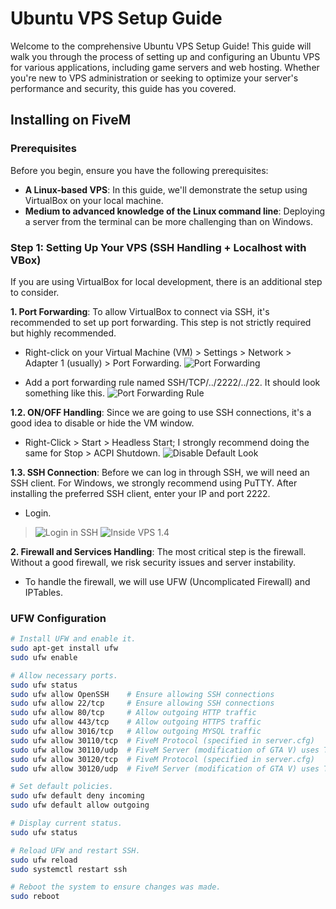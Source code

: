 # Ubuntu VPS Setup Guide

Welcome to the comprehensive Ubuntu VPS Setup Guide! This guide will walk you through the process of setting up and configuring an Ubuntu VPS for various applications, including game servers and web hosting. Whether you're new to VPS administration or seeking to optimize your server's performance and security, this guide has you covered.

## Installing on FiveM

### Prerequisites

Before you begin, ensure you have the following prerequisites:

- **A Linux-based VPS**: In this guide, we'll demonstrate the setup using VirtualBox on your local machine.
- **Medium to advanced knowledge of the Linux command line**: Deploying a server from the terminal can be more challenging than on Windows.

### Step 1: Setting Up Your VPS (SSH Handling + Localhost with VBox)

If you are using VirtualBox for local development, there is an additional step to consider.

**1. Port Forwarding**: To allow VirtualBox to connect via SSH, it's recommended to set up port forwarding. This step is not strictly required but highly recommended.

   - Right-click on your Virtual Machine (VM) > Settings > Network > Adapter 1 (usually) > Port Forwarding.
   ![Port Forwarding](https://github.com/ferrnnaando/fivem-gameserver-setup/assets/77246868/d7229cd7-591c-4634-8857-f323aed2a4fa)

   - Add a port forwarding rule named SSH/TCP/../2222/../22. It should look something like this.
   ![Port Forwarding Rule](https://github.com/ferrnnaando/fivem-gameserver-setup/assets/77246868/d57c42ac-1603-4e69-bf1e-97bb0f735b01)

**1.2. ON/OFF Handling**: Since we are going to use SSH connections, it's a good idea to disable or hide the VM window.

   - Right-Click > Start > Headless Start; I strongly recommend doing the same for Stop > ACPI Shutdown.
   ![Disable Default Look](https://github.com/ferrnnaando/fivem-gameserver-setup/assets/77246868/618baada-35f9-415c-9d71-9cd5cfc9569a)

**1.3. SSH Connection**: Before we can log in through SSH, we will need an SSH client. For Windows, we strongly recommend using PuTTY. After installing the preferred SSH client, enter your IP and port 2222.

   - Login.
   > ![Login in SSH](https://github.com/ferrnnaando/fivem-gameserver-setup/assets/77246868/b048e1d9-1d41-43cf-ab50-d7854533b679)
   > ![Inside VPS 1.4](https://github.com/ferrnnaando/fivem-gameserver-setup/assets/77246868/54109be2-ae7c-44d2-9dce-49953ca42044)

**2. Firewall and Services Handling**: The most critical step is the firewall. Without a good firewall, we risk security issues and server instability.

   - To handle the firewall, we will use UFW (Uncomplicated Firewall) and IPTables.

   ### UFW Configuration

   ```bash
   # Install UFW and enable it.
   sudo apt-get install ufw
   sudo ufw enable

   # Allow necessary ports.
   sudo ufw status
   sudo ufw allow OpenSSH    # Ensure allowing SSH connections
   sudo ufw allow 22/tcp     # Ensure allowing SSH connections
   sudo ufw allow 80/tcp     # Allow outgoing HTTP traffic
   sudo ufw allow 443/tcp    # Allow outgoing HTTPS traffic
   sudo ufw allow 3016/tcp   # Allow outgoing MYSQL traffic
   sudo ufw allow 30110/tcp  # FiveM Protocol (specified in server.cfg)
   sudo ufw allow 30110/udp  # FiveM Server (modification of GTA V) uses TCP ports 30120 and 30110.
   sudo ufw allow 30120/tcp  # FiveM Protocol (specified in server.cfg)
   sudo ufw allow 30120/udp  # FiveM Server (modification of GTA V) uses TCP ports 30120 and 30110.

   # Set default policies.
   sudo ufw default deny incoming
   sudo ufw default allow outgoing

   # Display current status.
   sudo ufw status

   # Reload UFW and restart SSH.
   sudo ufw reload
   sudo systemctl restart ssh

   # Reboot the system to ensure changes was made.
   sudo reboot
```
